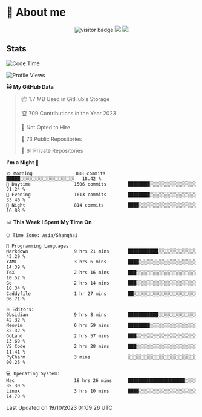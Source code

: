 <!-- ![](https://youpai.roccoshi.top/img/20200804214216.png) -->

# 🧐 About me
 
<p align="center">
<img src="https://visitor-badge.laobi.icu/badge?page_id=Lincest.Lincest&title=hits" alt="visitor badge"/>
<a href="mailto:imroccoshi@gmail.com"><img src="https://img.shields.io/badge/gmail-imroccoshi%40gmail.com-red"></a>
<a href="https://blog.roccoshi.top"><img src="https://img.shields.io/badge/blog-roccoshi-green"></a>
</p>

## Stats

<!--START_SECTION:waka-->
![Code Time](http://img.shields.io/badge/Code%20Time-642%20hrs%2053%20mins-blue)

![Profile Views](http://img.shields.io/badge/Profile%20Views-0-blue)

**🐱 My GitHub Data** 

> 📦 1.7 MB Used in GitHub's Storage 
 > 
> 🏆 709 Contributions in the Year 2023
 > 
> 🚫 Not Opted to Hire
 > 
> 📜 73 Public Repositories 
 > 
> 🔑 61 Private Repositories 
 > 
**I'm a Night 🦉** 

```text
🌞 Morning                888 commits         █████░░░░░░░░░░░░░░░░░░░░   18.42 % 
🌆 Daytime                1506 commits        ████████░░░░░░░░░░░░░░░░░   31.24 % 
🌃 Evening                1613 commits        ████████░░░░░░░░░░░░░░░░░   33.46 % 
🌙 Night                  814 commits         ████░░░░░░░░░░░░░░░░░░░░░   16.88 % 
```


📊 **This Week I Spent My Time On** 

```text
🕑︎ Time Zone: Asia/Shanghai

💬 Programming Languages: 
Markdown                 9 hrs 21 mins       ███████████░░░░░░░░░░░░░░   43.29 % 
YAML                     3 hrs 6 mins        ████░░░░░░░░░░░░░░░░░░░░░   14.39 % 
TeX                      2 hrs 16 mins       ███░░░░░░░░░░░░░░░░░░░░░░   10.52 % 
Go                       2 hrs 14 mins       ███░░░░░░░░░░░░░░░░░░░░░░   10.34 % 
Caddyfile                1 hr 27 mins        ██░░░░░░░░░░░░░░░░░░░░░░░   06.71 % 

🔥 Editors: 
Obsidian                 9 hrs 8 mins        ███████████░░░░░░░░░░░░░░   42.32 % 
Neovim                   6 hrs 59 mins       ████████░░░░░░░░░░░░░░░░░   32.32 % 
GoLand                   2 hrs 57 mins       ███░░░░░░░░░░░░░░░░░░░░░░   13.69 % 
VS Code                  2 hrs 28 mins       ███░░░░░░░░░░░░░░░░░░░░░░   11.41 % 
PyCharm                  3 mins              ░░░░░░░░░░░░░░░░░░░░░░░░░   00.25 % 

💻 Operating System: 
Mac                      18 hrs 26 mins      █████████████████████░░░░   85.30 % 
Linux                    3 hrs 10 mins       ████░░░░░░░░░░░░░░░░░░░░░   14.70 % 
```


 Last Updated on 19/10/2023 01:09:26 UTC
<!--END_SECTION:waka-->


